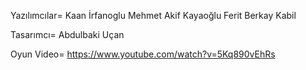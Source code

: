 Yazılımcılar=
Kaan İrfanoglu
Mehmet Akif Kayaoğlu
Ferit Berkay Kabil

Tasarımcı=
Abdulbaki Uçan


Oyun Video= https://www.youtube.com/watch?v=5Kq890vEhRs
